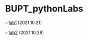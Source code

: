 # BUPT_pythonLabs

✅[lab1](lab1/py1-2019211308-2019211504-王乾凱.md) (2021.10.21)

✅[lab2](lab2/py2-2019211308-2019211504-王乾凱.md) (2021.10.28)
